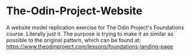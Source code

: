# The-Odin-Project-Website

A website model replication exercise for The Odin Project's Foundations course.
Literally just it. The purpose is trying to make it as similar as possible to the original pattern,
which can be found at: https://www.theodinproject.com/lessons/foundations-landing-page
